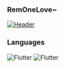 ### <b>RemOneLove~</b>

[![Header](https://images.wallpapersden.com/image/download/rem-4k-re-zero_bGlnbW6UmZqaraWkpJRnamtlrWZlbWU.jpg)](https://static2.aniimg.com/upload/20170502/16/c/O/G/cOGDEF.jpg)

### <b>Languages</b>
![Flutter](https://img.shields.io/badge/-Lua-000090?style=flat-square&logo=lua)
![Flutter](https://img.shields.io/badge/-Java-909090?style=flat-square&logo=java)